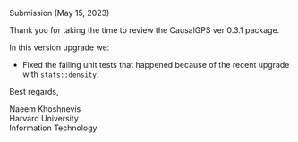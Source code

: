 Submission (May 15, 2023)

Thank you for taking the time to review the CausalGPS ver 0.3.1 package. 

In this version upgrade we:

- Fixed the failing unit tests that happened because of the recent upgrade with `stats::density`.


Best regards,   

Naeem Khoshnevis   
Harvard University   
Information Technology    
